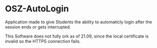 # OSZ-AutoLogin
Application made to give Students the ability to automaticly login after the session ends or gets interrupted.

This Software does not fully ork as of 21.09, since the local certificate is invalid so the HTTPS connection fails.
